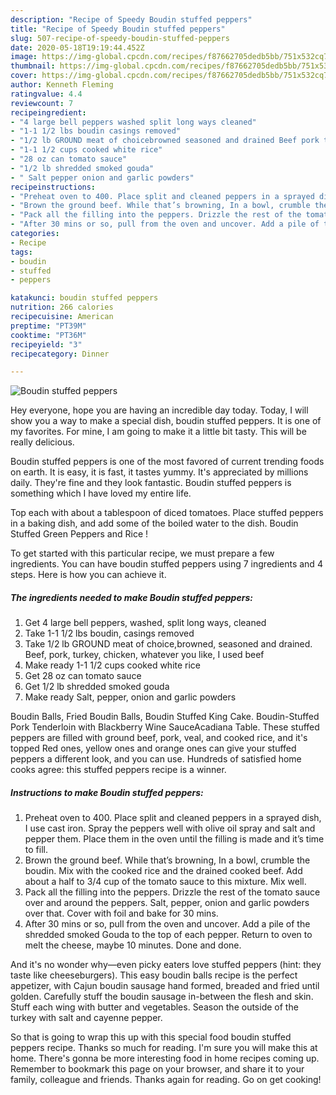 ```yaml
---
description: "Recipe of Speedy Boudin stuffed peppers"
title: "Recipe of Speedy Boudin stuffed peppers"
slug: 507-recipe-of-speedy-boudin-stuffed-peppers
date: 2020-05-18T19:19:44.452Z
image: https://img-global.cpcdn.com/recipes/f87662705dedb5bb/751x532cq70/boudin-stuffed-peppers-recipe-main-photo.jpg
thumbnail: https://img-global.cpcdn.com/recipes/f87662705dedb5bb/751x532cq70/boudin-stuffed-peppers-recipe-main-photo.jpg
cover: https://img-global.cpcdn.com/recipes/f87662705dedb5bb/751x532cq70/boudin-stuffed-peppers-recipe-main-photo.jpg
author: Kenneth Fleming
ratingvalue: 4.4
reviewcount: 7
recipeingredient:
- "4 large bell peppers washed split long ways cleaned"
- "1-1 1/2 lbs boudin casings removed"
- "1/2 lb GROUND meat of choicebrowned seasoned and drained Beef pork turkey chicken whatever you like I used beef"
- "1-1 1/2 cups cooked white rice"
- "28 oz can tomato sauce"
- "1/2 lb shredded smoked gouda"
- " Salt pepper onion and garlic powders"
recipeinstructions:
- "Preheat oven to 400. Place split and cleaned peppers in a sprayed dish, I use cast iron. Spray the peppers well with olive oil spray and salt and pepper them. Place them in the oven until the filling is made and it’s time to fill."
- "Brown the ground beef. While that’s browning, In a bowl, crumble the boudin. Mix with the cooked rice and the drained cooked beef. Add about a half to 3/4 cup of the tomato sauce to this mixture. Mix well."
- "Pack all the filling into the peppers. Drizzle the rest of the tomato sauce over and around the peppers. Salt, pepper, onion and garlic powders over that. Cover with foil and bake for 30 mins."
- "After 30 mins or so, pull from the oven and uncover. Add a pile of the shredded smoked Gouda to the top of each pepper. Return to oven to melt the cheese, maybe 10 minutes. Done and done."
categories:
- Recipe
tags:
- boudin
- stuffed
- peppers

katakunci: boudin stuffed peppers 
nutrition: 266 calories
recipecuisine: American
preptime: "PT39M"
cooktime: "PT36M"
recipeyield: "3"
recipecategory: Dinner

---
```



![Boudin stuffed peppers](https://img-global.cpcdn.com/recipes/f87662705dedb5bb/751x532cq70/boudin-stuffed-peppers-recipe-main-photo.jpg)

Hey everyone, hope you are having an incredible day today. Today, I will show you a way to make a special dish, boudin stuffed peppers. It is one of my favorites. For mine, I am going to make it a little bit tasty. This will be really delicious.

Boudin stuffed peppers is one of the most favored of current trending foods on earth. It is easy, it is fast, it tastes yummy. It's appreciated by millions daily. They're fine and they look fantastic. Boudin stuffed peppers is something which I have loved my entire life.

Top each with about a tablespoon of diced tomatoes. Place stuffed peppers in a baking dish, and add some of the boiled water to the dish. Boudin Stuffed Green Peppers and Rice !


To get started with this particular recipe, we must prepare a few ingredients. You can have boudin stuffed peppers using 7 ingredients and 4 steps. Here is how you can achieve it.

<!--inarticleads1-->

##### The ingredients needed to make Boudin stuffed peppers:

1. Get 4 large bell peppers, washed, split long ways, cleaned
1. Take 1-1 1/2 lbs boudin, casings removed
1. Take 1/2 lb GROUND meat of choice,browned, seasoned and drained. Beef, pork, turkey, chicken, whatever you like, I used beef
1. Make ready 1-1 1/2 cups cooked white rice
1. Get 28 oz can tomato sauce
1. Get 1/2 lb shredded smoked gouda
1. Make ready  Salt, pepper, onion and garlic powders


Boudin Balls, Fried Boudin Balls, Boudin Stuffed King Cake. Boudin-Stuffed Pork Tenderloin with Blackberry Wine SauceAcadiana Table. These stuffed peppers are filled with ground beef, pork, veal, and cooked rice, and it&#39;s topped Red ones, yellow ones and orange ones can give your stuffed peppers a different look, and you can use. Hundreds of satisfied home cooks agree: this stuffed peppers recipe is a winner. 

<!--inarticleads2-->

##### Instructions to make Boudin stuffed peppers:

1. Preheat oven to 400. Place split and cleaned peppers in a sprayed dish, I use cast iron. Spray the peppers well with olive oil spray and salt and pepper them. Place them in the oven until the filling is made and it’s time to fill.
1. Brown the ground beef. While that’s browning, In a bowl, crumble the boudin. Mix with the cooked rice and the drained cooked beef. Add about a half to 3/4 cup of the tomato sauce to this mixture. Mix well.
1. Pack all the filling into the peppers. Drizzle the rest of the tomato sauce over and around the peppers. Salt, pepper, onion and garlic powders over that. Cover with foil and bake for 30 mins.
1. After 30 mins or so, pull from the oven and uncover. Add a pile of the shredded smoked Gouda to the top of each pepper. Return to oven to melt the cheese, maybe 10 minutes. Done and done.


And it&#39;s no wonder why—even picky eaters love stuffed peppers (hint: they taste like cheeseburgers). This easy boudin balls recipe is the perfect appetizer, with Cajun boudin sausage hand formed, breaded and fried until golden. Carefully stuff the boudin sausage in-between the flesh and skin. Stuff each wing with butter and vegetables. Season the outside of the turkey with salt and cayenne pepper. 

So that is going to wrap this up with this special food boudin stuffed peppers recipe. Thanks so much for reading. I'm sure you will make this at home. There's gonna be more interesting food in home recipes coming up. Remember to bookmark this page on your browser, and share it to your family, colleague and friends. Thanks again for reading. Go on get cooking!
